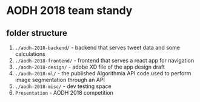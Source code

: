 # AODH 2018 team standy

## folder structure
1. `./aodh-2018-backend/` - backend that serves tweet data and some calculations
2. `./aodh-2018-frontend/` - frontend that serves a react app for navigation
3. `./aodh-2018-design/` - adobe XD file of the app design draft
4. `./aodh-2018-ml/` - the published Algorithmia API code used to perform image segmentation through an API
4. `./aodh-2018-misc/` - dev testing space
5. `Presentation` - AODH 2018 competition
